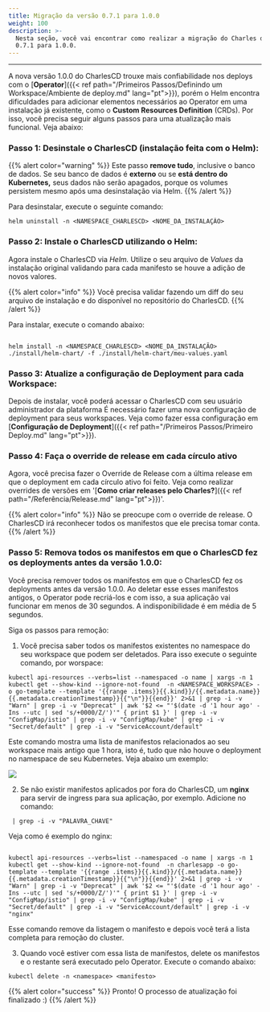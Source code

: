 ```yaml
---
title: Migração da versão 0.7.1 para 1.0.0
weight: 100
description: >-
  Nesta seção, você vai encontrar como realizar a migração do Charles da versão
  0.7.1 para 1.0.0.
---
```


---

A nova versão 1.0.0 do CharlesCD trouxe mais confiabilidade nos deploys com o [**Operator**]({{< ref path="/Primeiros Passos/Definindo um Workspace/Ambiente de deploy.md" lang="pt">}}), porém o Helm encontra dificuldades para adicionar elementos necessários ao Operator em uma instalação já existente, como o **Custom Resources Definition** \(CRDs\). Por isso, você precisa seguir alguns passos para uma atualização mais funcional.  Veja abaixo: 

### **Passo 1: Desinstale o CharlesCD \(instalação feita com o Helm\):**

{{% alert color="warning" %}}
Este passo **remove tudo**, inclusive o banco de dados. Se seu banco de dados é **externo** ou se **está dentro do Kubernetes,** seus dados não serão apagados, porque os volumes persistem mesmo após uma desinstalação via Helm. 
{{% /alert %}}

Para desinstalar, execute o seguinte comando:

```text
helm uninstall -n <NAMESPACE_CHARLESCD> <NOME_DA_INSTALAÇÃO>
```

### **Passo 2: Instale o CharlesCD utilizando o Helm:**

Agora instale o CharlesCD via _Helm._ Utilize o seu arquivo de _Values_ da instalação original validando para cada manifesto se houve a adição de novos valores. 

{{% alert color="info" %}}
Você precisa validar fazendo um diff do seu arquivo de instalação e do disponível no repositório do CharlesCD.
{{% /alert %}}

Para instalar, execute o comando abaixo:

```text

helm install -n <NAMESPACE_CHARLESCD> <NOME_DA_INSTALAÇÃO> ./install/helm-chart/ -f ./install/helm-chart/meu-values.yaml

```

### **Passo 3: Atualize a configuração de Deployment  para cada Workspace:**

Depois de instalar, você poderá acessar o CharlesCD com seu usuário administrador da plataforma É necessário fazer uma nova configuração de deployment para seus workspaces.  Veja como fazer essa configuração em [**Configuração de Deployment**]({{< ref path="/Primeiros Passos/Primeiro Deploy.md" lang="pt">}}).

###  **Passo 4: Faça o override de release em cada círculo ativo**

Agora, você precisa fazer o Override de Release com a última release em que o deployment em cada círculo ativo foi feito. Veja como realizar overrides de versões em '[**Como criar releases pelo Charles?**]({{< ref path="/Referência/Release.md" lang="pt">}})'.

{{% alert color="info" %}}
Não se preocupe com o override de release. O CharlesCD irá reconhecer todos os manifestos que ele precisa tomar conta.
{{% /alert %}}

### **Passo 5: Remova todos os manifestos em que o CharlesCD fez os deployments antes da versão 1.0.0:**

Você precisa remover todos os manifestos em que o CharlesCD fez os deployments antes da versão 1.0.0. Ao deletar esse esses manifestos antigos, o Operator pode recriá-los e com isso, a sua aplicação vai funcionar em menos de 30 segundos. A indisponibilidade é em média de 5 segundos.

Siga os passos para remoção: 

1. Você precisa saber todos os manifestos existentes no namespace do seu workspace que podem ser deletados. Para isso execute o seguinte comando, por worspace:

```text
kubectl api-resources --verbs=list --namespaced -o name | xargs -n 1 kubectl get --show-kind --ignore-not-found  -n <NAMESPACE_WORKSPACE> -o go-template --template '{{range .items}}{{.kind}}/{{.metadata.name}} {{.metadata.creationTimestamp}}{{"\n"}}{{end}}' 2>&1 | grep -i -v "Warn" | grep -i -v "Deprecat" | awk '$2 <= "'$(date -d '1 hour ago' -Ins --utc | sed 's/+0000/Z/')'" { print $1 }' | grep -i -v "ConfigMap/istio" | grep -i -v "ConfigMap/kube" | grep -i -v "Secret/default" | grep -i -v "ServiceAccount/default"

```

Este comando mostra uma lista de manifestos relacionados ao seu workspace mais antigo que 1 hora, isto é, tudo que não houve o deployment no namespace de seu Kubernetes. Veja abaixo um exemplo:

![](/shared/image%20%2822%29.png)

2. Se não existir manifestos  aplicados por fora do CharlesCD, um **nginx** para servir de ingress para sua aplicação, por exemplo. Adicione no comando:

```text
 | grep -i -v "PALAVRA_CHAVE"
```

Veja como é exemplo do nginx: 

```text
 
kubectl api-resources --verbs=list --namespaced -o name | xargs -n 1 kubectl get --show-kind --ignore-not-found  -n charlesapp -o go-template --template '{{range .items}}{{.kind}}/{{.metadata.name}} {{.metadata.creationTimestamp}}{{"\n"}}{{end}}' 2>&1 | grep -i -v "Warn" | grep -i -v "Deprecat" | awk '$2 <= "'$(date -d '1 hour ago' -Ins --utc | sed 's/+0000/Z/')'" { print $1 }' | grep -i -v "ConfigMap/istio" | grep -i -v "ConfigMap/kube" | grep -i -v "Secret/default" | grep -i -v "ServiceAccount/default" | grep -i -v "nginx"

```

Esse comando remove da listagem o manifesto e depois você terá a lista completa para remoção do cluster.

3. Quando você estiver com essa lista de manifestos, delete os manifestos e o restante será executado pelo Operator. Execute o comando abaixo:

```text
kubectl delete -n <namespace> <manifesto>
```

{{% alert color="success" %}}
Pronto! O processo de atualização foi finalizado :\) 
{{% /alert %}}

